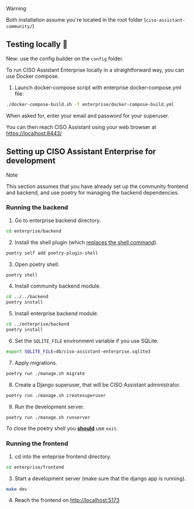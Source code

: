 > [!WARNING]
> Both installation assume you're located in the root folder (`ciso-assistant-community/`)

## Testing locally 🚀

New: use the config builder on the `config` folder.

To run CISO Assistant Enterprise locally in a straightforward way, you can use Docker compose.

1. Launch docker-compose script with enterprise docker-compose.yml file:

```sh
./docker-compose-build.sh -f enterprise/docker-compose-build.yml
```

When asked for, enter your email and password for your superuser.

You can then reach CISO Assistant using your web browser at [https://localhost:8443/](https://localhost:8443/)

## Setting up CISO Assistant Enterprise for development

> [!NOTE]
> This section assumes that you have already set up the community frontend and backend, and use poetry for managing the backend dependencies.

### Running the backend

1. Go to enterprise backend directory.

```sh
cd enterprise/backend
```

2. Install the shell plugin (which [replaces the shell command](https://python-poetry.org/docs/cli/#shell)).

```sh
poetry self add poetry-plugin-shell
```

3. Open poetry shell.

```sh
poetry shell
```

4. Install community backend module.

```sh
cd ../../backend
poetry install
```

5. Install enterprise backend module.

```sh
cd ../enterprise/backend
poetry install
```

6. Set the `SQLITE_FILE` environment variable if you use SQLite.

```sh
export SQLITE_FILE=db/ciso-assistant-enterprise.sqlite3
```

7. Apply migrations.

```sh
poetry run ./manage.sh migrate
```

8. Create a Django superuser, that will be CISO Assistant administrator.

```sh
poetry run ./manage.sh createsuperuser
```

9. Run the development server.

```sh
poetry run ./manage.sh runserver
```

To close the poetry shell you [**should**](https://github.com/python-poetry/poetry-plugin-shell?tab=readme-ov-file#usage) use `exit`.

### Running the frontend

1. cd into the enteprise frontend directory.

```bash
cd enterprise/frontend
```

3. Start a development server (make sure that the django app is running).

```bash
make dev
```

4. Reach the frontend on <http://localhost:5173>
